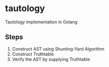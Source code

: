 # tautology
Tautology implementation in Golang

## Steps

1. Construct AST using Shunting-Yard Algorithm
2. Construct Truthtable
3. Verify the AST by supplying Truthtable